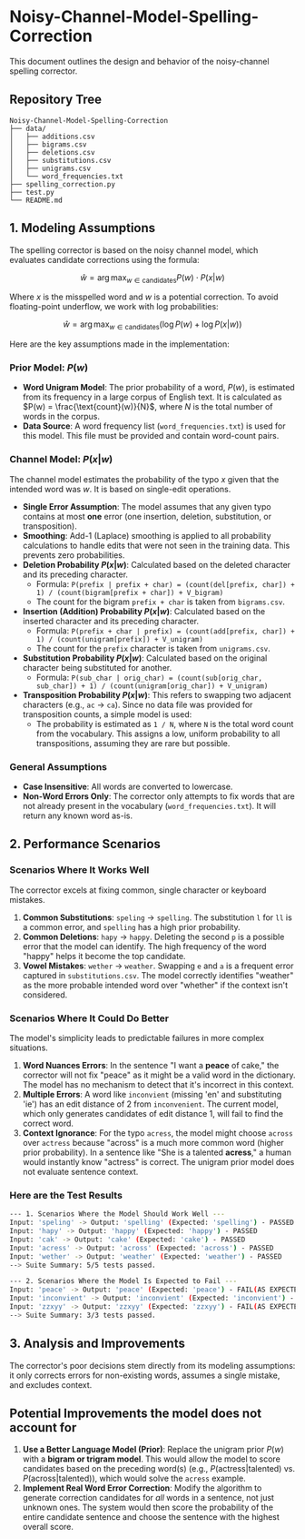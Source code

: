 # Noisy-Channel-Model-Spelling-Correction

This document outlines the design and behavior of the noisy-channel spelling corrector.

## Repository Tree
```
Noisy-Channel-Model-Spelling-Correction
├── data/
│   ├── additions.csv
│   ├── bigrams.csv
│   ├── deletions.csv
│   ├── substitutions.csv
│   ├── unigrams.csv
│   └── word_frequencies.txt
├── spelling_correction.py
├── test.py
└── README.md
```

## 1. Modeling Assumptions

The spelling corrector is based on the noisy channel model, which evaluates candidate corrections using the formula:

$$ \hat{w} = \arg\max_{w \in \text{candidates}} P(w) \cdot P(x|w) $$

Where $x$ is the misspelled word and $w$ is a potential correction. To avoid floating-point underflow, we work with log probabilities:

$$ \hat{w} = \arg\max_{w \in \text{candidates}} (\log P(w) + \log P(x|w)) $$

Here are the key assumptions made in the implementation:

### Prior Model: $P(w)$

* **Word Unigram Model**: The prior probability of a word, $P(w)$, is estimated from its frequency in a large corpus of English text. It is calculated as $P(w) = \frac{\text{count}(w)}{N}$, where $N$ is the total number of words in the corpus.
* **Data Source**: A word frequency list (`word_frequencies.txt`) is used for this model. This file must be provided and contain word-count pairs.

### Channel Model: $P(x|w)$

The channel model estimates the probability of the typo $x$ given that the intended word was $w$. It is based on single-edit operations.

* **Single Error Assumption**: The model assumes that any given typo contains at most **one** error (one insertion, deletion, substitution, or transposition).
* **Smoothing**: Add-1 (Laplace) smoothing is applied to all probability calculations to handle edits that were not seen in the training data. This prevents zero probabilities.
* **Deletion Probability $P(x|w)$**: Calculated based on the deleted character and its preceding character.
    * Formula: `P(prefix | prefix + char) = (count(del[prefix, char]) + 1) / (count(bigram[prefix + char]) + V_bigram)`
    * The count for the bigram `prefix + char` is taken from `bigrams.csv`.
* **Insertion (Addition) Probability $P(x|w)$**: Calculated based on the inserted character and its preceding character.
    * Formula: `P(prefix + char | prefix) = (count(add[prefix, char]) + 1) / (count(unigram[prefix]) + V_unigram)`
    * The count for the `prefix` character is taken from `unigrams.csv`.
* **Substitution Probability $P(x|w)$**: Calculated based on the original character being substituted for another.
    * Formula: `P(sub_char | orig_char) = (count(sub[orig_char, sub_char]) + 1) / (count(unigram[orig_char]) + V_unigram)`
* **Transposition Probability $P(x|w)$**: This refers to swapping two adjacent characters (e.g., `ac` -> `ca`). Since no data file was provided for transposition counts, a simple model is used:
    * The probability is estimated as `1 / N`, where `N` is the total word count from the vocabulary. This assigns a low, uniform probability to all transpositions, assuming they are rare but possible.

### General Assumptions
* **Case Insensitive**: All words are converted to lowercase.
* **Non-Word Errors Only**: The corrector only attempts to fix words that are not already present in the vocabulary (`word_frequencies.txt`). It will return any known word as-is.

## 2. Performance Scenarios

### Scenarios Where It Works Well
The corrector excels at fixing common, single character or keyboard mistakes.

1.  **Common Substitutions**: `speling` → `spelling`. The substitution `l` for `ll` is a common error, and `spelling` has a high prior probability.
2.  **Common Deletions**: `hapy` → `happy`. Deleting the second `p` is a possible error that the model can identify. The high frequency of the word "happy" helps it become the top candidate.
3.  **Vowel Mistakes**: `wether` → `weather`. Swapping `e` and `a` is a frequent error captured in `substitutions.csv`. The model correctly identifies "weather" as the more probable intended word over "whether" if the context isn't considered.

### Scenarios Where It Could Do Better
The model's simplicity leads to predictable failures in more complex situations.

1.  **Word Nuances Errors**: In the sentence "I want a **peace** of cake," the corrector will not fix "peace" as it might be a valid word in the dictionary. The model has no mechanism to detect that it's incorrect in this context.
2.  **Multiple Errors**: A word like `inconvient` (missing 'en' and substituting 'ie') has an edit distance of 2 from `inconvenient`. The current model, which only generates candidates of edit distance 1, will fail to find the correct word.
3.  **Context Ignorance**: For the typo `acress`, the model might choose `across` over `actress` because "across" is a much more common word (higher prior probability). In a sentence like "She is a talented **acress**," a human would instantly know "actress" is correct. The unigram prior model does not evaluate sentence context.

### Here are the Test Results
```bash
--- 1. Scenarios Where the Model Should Work Well ---
Input: 'speling' -> Output: 'spelling' (Expected: 'spelling') - PASSED
Input: 'hapy' -> Output: 'happy' (Expected: 'happy') - PASSED
Input: 'cak' -> Output: 'cake' (Expected: 'cake') - PASSED
Input: 'acress' -> Output: 'across' (Expected: 'across') - PASSED
Input: 'wether' -> Output: 'weather' (Expected: 'weather') - PASSED
--> Suite Summary: 5/5 tests passed.

--- 2. Scenarios Where the Model Is Expected to Fail ---
Input: 'peace' -> Output: 'peace' (Expected: 'peace') - FAIL(AS EXPECTED)
Input: 'inconvient' -> Output: 'inconvient' (Expected: 'inconvient') - FAIL(AS EXPECTED)
Input: 'zzxyy' -> Output: 'zzxyy' (Expected: 'zzxyy') - FAIL(AS EXPECTED)
--> Suite Summary: 3/3 tests passed.
```

## 3. Analysis and Improvements
The corrector's poor decisions stem directly from its modeling assumptions: it only corrects errors for non-existing words, assumes a single mistake, and excludes context.


## Potential Improvements the model does not account for
1.  **Use a Better Language Model (Prior)**: Replace the unigram prior $P(w)$ with a **bigram or trigram model**. This would allow the model to score candidates based on the preceding word(s) (e.g., $P(\text{actress} | \text{talented})$ vs. $P(\text{across} | \text{talented})$), which would solve the `acress` example.
2.  **Implement Real Word Error Correction**: Modify the algorithm to generate correction candidates for *all* words in a sentence, not just unknown ones. The system would then score the probability of the entire candidate sentence and choose the sentence with the highest overall score.